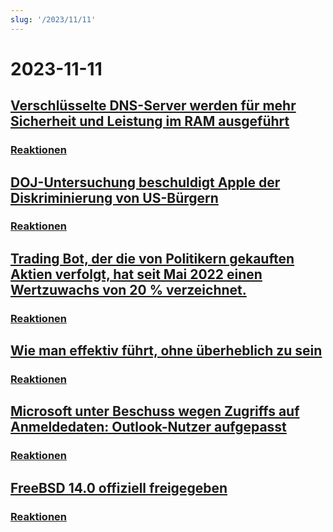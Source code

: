 ```yaml
---
slug: '/2023/11/11'
---
```


# 2023-11-11

## [Verschlüsselte DNS-Server werden für mehr Sicherheit und Leistung im RAM ausgeführt](https://mullvad.net/en/blog/moving-our-encrypted-dns-servers-to-run-in-ram)

### [Reaktionen](https://news.ycombinator.com/item?id=38217355)

## [DOJ-Untersuchung beschuldigt Apple der Diskriminierung von US-Bürgern](https://arstechnica.com/tech-policy/2023/11/apple-discriminated-against-us-citizens-in-hiring-doj-says/)

### [Reaktionen](https://news.ycombinator.com/item?id=38224950)

## [Trading Bot, der die von Politikern gekauften Aktien verfolgt, hat seit Mai 2022 einen Wertzuwachs von 20 % verzeichnet.](https://www.threads.net/@quiverquantitative/post/CzcB-Gsgqow)

### [Reaktionen](https://news.ycombinator.com/item?id=38226404)

## [Wie man effektiv führt, ohne überheblich zu sein](https://www.jeffwofford.com/?p=2089)

### [Reaktionen](https://news.ycombinator.com/item?id=38224245)

## [Microsoft unter Beschuss wegen Zugriffs auf Anmeldedaten: Outlook-Nutzer aufgepasst](https://www.heise.de/news/Microsoft-lays-hands-on-login-data-Beware-of-the-new-Outlook-9358925.html)

### [Reaktionen](https://news.ycombinator.com/item?id=38219568)

## [FreeBSD 14.0 offiziell freigegeben](https://lists.freebsd.org/archives/dev-commits-src-all/2023-November/033349.html)

### [Reaktionen](https://news.ycombinator.com/item?id=38219578)

<head>
  <meta property="og:title" content="Verschlüsselte DNS-Server werden für mehr Sicherheit und Leistung im RAM ausgeführt" />
  <meta property="og:type" content="website" />
  <meta property="og:image" content="https://og.cho.sh/api/og/?title=Verschl%C3%BCsselte%20DNS-Server%20werden%20f%C3%BCr%20mehr%20Sicherheit%20und%20Leistung%20im%20RAM%20ausgef%C3%BChrt&subheading=Samstag%2C%2011.%20November%202023%3A%20Hacker%20News%20Zusammenfassung" />
</head>
